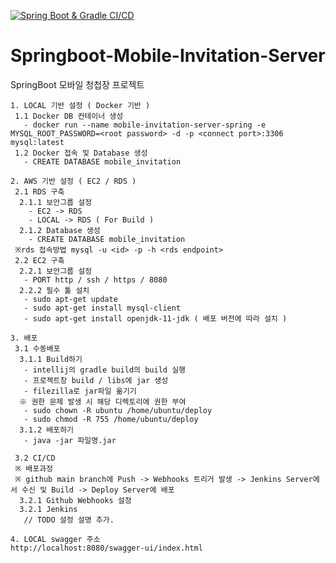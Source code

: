 [![Spring Boot & Gradle CI/CD](https://github.com/2YeongHoon/Jenkins-CICD-Practice/actions/workflows/gradle.yml/badge.svg)](https://github.com/2YeongHoon/Jenkins-CICD-Practice/actions/workflows/gradle.yml)

# Springboot-Mobile-Invitation-Server

SpringBoot 모바일 청첩장 프로젝트

```
1. LOCAL 기반 설정 ( Docker 기반 )
 1.1 Docker DB 컨테이너 생성
   - docker run --name mobile-invitation-server-spring -e MYSQL_ROOT_PASSWORD=<root password> -d -p <connect port>:3306 mysql:latest
 1.2 Docker 접속 및 Database 생성
   - CREATE DATABASE mobile_invitation
```

```
2. AWS 기반 설정 ( EC2 / RDS )
 2.1 RDS 구축
  2.1.1 보안그룹 설정
    - EC2 -> RDS
    - LOCAL -> RDS ( For Build )
  2.1.2 Database 생성
    - CREATE DATABASE mobile_invitation
 ※rds 접속방법 mysql -u <id> -p -h <rds endpoint>
 2.2 EC2 구축
  2.2.1 보안그룹 설정
   - PORT http / ssh / https / 8080
  2.2.2 필수 툴 설치 
   - sudo apt-get update
   - sudo apt-get install mysql-client
   - sudo apt-get install openjdk-11-jdk ( 배포 버전에 따라 설치 )
```

```
3. 배포
 3.1 수동배포
  3.1.1 Build하기
   - intellij의 gradle build의 build 실행
   - 프로젝트창 build / libs에 jar 생성
   - filezilla로 jar파일 옮기기
  ※ 권한 문제 발생 시 해당 디렉토리에 권한 부여
   - sudo chown -R ubuntu /home/ubuntu/deploy
   - sudo chmod -R 755 /home/ubuntu/deploy
  3.1.2 배포하기
   - java -jar 파일명.jar
   
 3.2 CI/CD
 ※ 배포과정
 ※ github main branch에 Push -> Webhooks 트리거 발생 -> Jenkins Server에서 수신 및 Build -> Deploy Server에 배포
  3.2.1 Github Webhooks 설정
  3.2.1 Jenkins
   // TODO 설정 설명 추가.
```

```
4. LOCAL swagger 주소
http://localhost:8080/swagger-ui/index.html
```
